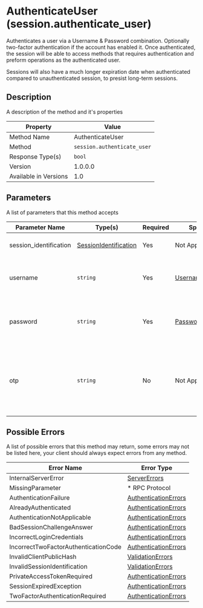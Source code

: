 # AuthenticateUser (session.authenticate_user)

Authenticates a user via a Username & Password combination.
Optionally two-factor authentication if the account has
enabled it. Once authenticated, the session will be able
to access methods that requires authentication and preform
operations as the authenticated user.

Sessions will also have a much longer expiration date when
authenticated compared to unauthenticated session, to presist
long-term sessions.


## Description

A description of the method and it's properties

| Property              | Value                       |
|-----------------------|-----------------------------|
| Method Name           | AuthenticateUser            |
| Method                | `session.authenticate_user` |
| Response Type(s)      | `bool`                      |
| Version               | 1.0.0.0                     |
| Available in Versions | 1.0                         |


## Parameters

A list of parameters that this method accepts

| Parameter Name         | Type(s)                                                         | Required | Specification                                                          | Deprecated | Versions | Description                                                                            |
|------------------------|-----------------------------------------------------------------|----------|------------------------------------------------------------------------|------------|----------|----------------------------------------------------------------------------------------|
| session_identification | [SessionIdentification](../../Objects/SessionIdentification.md) | Yes      | Not Applicable                                                         | No         | 1.0      | The Session Identification object                                                      |
| username               | `string`                                                        | Yes      | [UsernameSpecification](../../Specifications/UsernameSpecification.md) | No         | 1.0      | The username of the user to authenticate to                                            |
| password               | `string`                                                        | Yes      | [PasswordSpecification](../../Specifications/PasswordSpecification.md)  | No         | 1.0      | The password used to authenticate to this account                                      |
| otp                    | `string`                                                        | No       | Not Applicable                                                         | No         | 1.0      | The optional one-time password; will be ignored if empty or larger than 64 characters. |


## Possible Errors

A list of possible errors that this method may return, some errors
may not be listed here, your client should always expect errors from
any method.

| Error Name                           | Error Type                                                   |
|--------------------------------------|--------------------------------------------------------------|
| InternalServerError                  | [ServerErrors](../../Errors/ServerErrors.md)                 |
| MissingParameter                     | * RPC Protocol                                               |
| AuthenticationFailure                | [AuthenticationErrors](../../Errors/AuthenticationErrors.md) |
| AlreadyAuthenticated                 | [AuthenticationErrors](../../Errors/AuthenticationErrors.md) |
| AuthenticationNotApplicable          | [AuthenticationErrors](../../Errors/AuthenticationErrors.md) |
| BadSessionChallengeAnswer            | [AuthenticationErrors](../../Errors/AuthenticationErrors.md) |
| IncorrectLoginCredentials            | [AuthenticationErrors](../../Errors/AuthenticationErrors.md) |
| IncorrectTwoFactorAuthenticationCode | [AuthenticationErrors](../../Errors/AuthenticationErrors.md) |
| InvalidClientPublicHash              | [ValidationErrors](../../Errors/ValidationErrors.md)         |
| InvalidSessionIdentification         | [ValidationErrors](../../Errors/ValidationErrors.md)         |
| PrivateAccessTokenRequired           | [AuthenticationErrors](../../Errors/AuthenticationErrors.md) |
| SessionExpiredException              | [AuthenticationErrors](../../Errors/AuthenticationErrors.md) |
| TwoFactorAuthenticationRequired      | [AuthenticationErrors](../../Errors/AuthenticationErrors.md) |